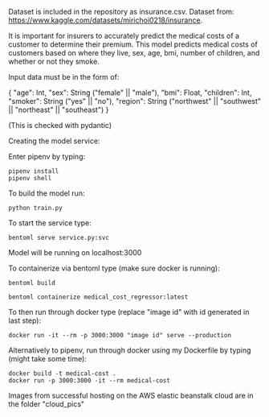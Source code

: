 Dataset is included in the repository as insurance.csv.
Dataset from: https://www.kaggle.com/datasets/mirichoi0218/insurance.

It is important for insurers to accurately predict the medical costs of a customer to determine their premium.
This model predicts medical costs of customers based on where they live, sex, age, bmi, number of children, and whether or not they smoke.

Input data must be in the form of:

{
	"age": Int,
	"sex": String ("female" || "male"),
	"bmi": Float,
	"children": Int,
	"smoker": String ("yes" || "no"),
	"region": String ("northwest" || "southwest" || "northeast" || "southeast")
}

(This is checked with pydantic)

Creating the model service:

Enter pipenv by typing:

	pipenv install
	pipenv shell

To build the model run:

	python train.py

To start the service type:

	bentoml serve service.py:svc

Model will be running on localhost:3000

To containerize via bentoml type (make sure docker is running):

	bentoml build

	bentoml containerize medical_cost_regressor:latest

To then run through docker type (replace "image id" with id generated in last step):

	docker run -it --rm -p 3000:3000 "image id" serve --production

Alternatively to pipenv, run through docker using my Dockerfile by typing (might take some time):

	docker build -t medical-cost .
	docker run -p 3000:3000 -it --rm medical-cost

Images from successful hosting on the AWS elastic beanstalk cloud are in the folder "cloud_pics"

